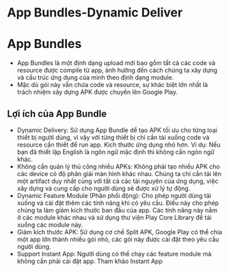 # App Bundles-Dynamic Deliver
# App Bundles
- App Bundles là một định dạng upload mới bao gồm tất cả các code và resource được compile từ app, ảnh hưởng đến cách chúng ta xây dựng và cấu trúc ứng dụng của mình theo định dạng module.
- Mặc dù gói này vẫn chứa code và resource, sự khác biệt lớn nhất là trách nhiệm xây dựng APK được chuyển lên Google Play.

## Lợi ích của App Bundle
  - Dynamic Delivery: Sử dụng App Bundle dể tạo APK tối ưu cho từng loại thiết bị người dùng, vì vậy với từng thiết bị chỉ cần tải xuống code và resource cần thiết để run app. Kích thước ứng dụng nhỏ hơn. Ví dụ: Nếu bạn đã thiết lập English là ngôn ngữ mặc định thì không cần ngôn ngữ khác.
  - Không cần quản lý thủ công nhiều APKs: Không phải tạo nhiều APK cho các device có độ phân giải màn hình khác nhau. Chúng ta chỉ cần tải lên một artifact duy nhất cùng với tất cả các tài nguyên của ứng dụng, việc xây dựng và cung cấp cho người dùng sẽ được xử lý tự động.
  - Dynamic Feature Module (Phân phối động): Cho phép người dùng tải xuống và cài đặt thêm các tính năng khi có yêu cầu. Điều này cho phép chúng ta làm giảm kích thước ban đầu của app. Các tính năng này nằm ở các module khác nhau và sử dụng thư viện Play Core Library để tải xuống các module này.
  - Giảm kích thước APK: Sử dụng cơ chế Split APK, Google Play có thể chia một app lớn thành nhiều gói nhỏ, các gói này được cài đặt theo yêu cầu người dùng.
  - Support Instant App: Người dùng có thể chạy các feature module mà không cần phải cài đặt app. Tham khảo Instant App 
  <a rel="tại đây" href="https://viblo.asia/p/android-instant-app-buoc-dot-pha-cho-trai-nghiem-nguoi-dung-XL6lAA0mlek">
